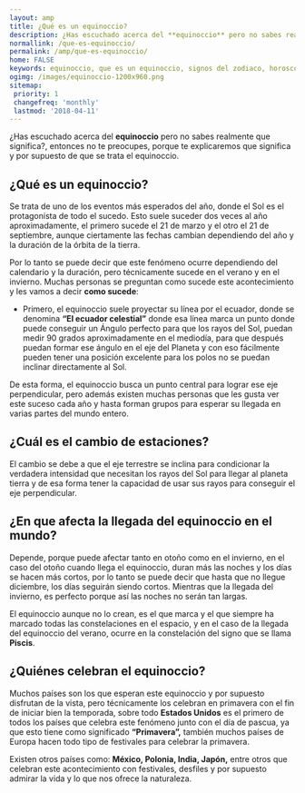 ```yaml
---
layout: amp
title: ¿Qué es un equinoccio?
description: ¿Has escuchado acerca del **equinoccio** pero no sabes realmente que significa?, entonces no te preocupes, porque te explicaremos que significa y por supuesto de que se trata el equinoccio.
normallink: /que-es-equinoccio/
permalink: /amp/que-es-equinoccio/
home: FALSE
keywords: equinoccio, que es un equinoccio, signos del zodiaco, horoscopos, astros, cambio de estaciones
ogimg: /images/equinoccio-1200x960.png
sitemap:
 priority: 1
 changefreq: 'monthly'
 lastmod: '2018-04-11'
---
```


¿Has escuchado acerca del **equinoccio** pero no sabes realmente que
significa?, entonces no te preocupes, porque te explicaremos que
significa y por supuesto de que se trata el equinoccio.

<amp-img src="http://horoscopo-del-dia.com/images/equinoccio-1200x960.png" width="1200" height="960" layout="responsive"></amp-img>

## ¿Qué es un equinoccio?

Se trata de uno de los eventos más esperados del año, donde el Sol es el
protagonista de todo el sucedo. Esto suele suceder dos veces al año
aproximadamente, el primero sucede el 21 de marzo y el otro el 21 de
septiembre, aunque ciertamente las fechas cambian dependiendo del año y
la duración de la órbita de la tierra.

Por lo tanto se puede decir que este fenómeno ocurre dependiendo del
calendario y la duración, pero técnicamente sucede en el verano y en el
invierno. Muchas personas se preguntan como sucede este acontecimiento y
les vamos a decir **como sucede**:

-   Primero, el equinoccio suele proyectar su línea por el ecuador,
    donde se denomina **“El ecuador celestial”** donde esa línea marca
    un punto donde puede conseguir un Ángulo perfecto para que los rayos
    del Sol, puedan medir 90 grados aproximadamente en el mediodía, para
    que después puedan formar ese ángulo en el eje del Planeta y con eso
    fácilmente pueden tener una posición excelente para los polos no se
    puedan inclinar directamente al Sol.

De esta forma, el equinoccio busca un punto central para lograr ese eje
perpendicular, pero además existen muchas personas que les gusta ver
este suceso cada año y hasta forman grupos para esperar su llegada en
varias partes del mundo entero.

## ¿Cuál es el cambio de estaciones?

El cambio se debe a que el eje terrestre se inclina para condicionar la
verdadera intensidad que necesitan los rayos del Sol para llegar al
planeta tierra y de esa forma tener la capacidad de usar sus rayos para
conseguir el eje perpendicular.

<amp-img src="http://horoscopo-del-dia.com/images/equinoccio2.jpg" width=1024 height=768 layout="responsive"></amp-img>

## ¿En que afecta la llegada del equinoccio en el mundo?

Depende, porque puede afectar tanto en otoño como en el invierno, en el
caso del otoño cuando llega el equinoccio, duran más las noches y los
días se hacen más cortos, por lo tanto se puede decir que hasta que no
llegue diciembre, los días seguirán siendo cortos. Mientras que la
llegada del invierno, es perfecto porque así las noches no serán tan
largas.

El equinoccio aunque no lo crean, es el que marca y el que siempre ha
marcado todas las constelaciones en el espacio, y en el caso de la
llegada del equinoccio del verano, ocurre en la constelación del signo
que se llama **Piscis**.

## ¿Quiénes celebran el equinoccio?

Muchos países son los que esperan este equinoccio y por supuesto
disfrutan de la vista, pero técnicamente los celebran en primavera con
el fin de iniciar bien la temporada, sobre todo **Estados Unidos** es el
primero de todos los países que celebra este fenómeno junto con el día
de pascua, ya que esto tiene como significado **“Primavera”,** también
muchos países de Europa hacen todo tipo de festivales para celebrar la
primavera.

<amp-img src="http://horoscopo-del-dia.com/images/equinoccio3.jpg" width=800 height=600 layout="responsive"></amp-img>

Existen otros países como: **México, Polonia, India, Japón,** entre
otros que celebran este acontecimiento con festivales, desfiles y por
supuesto admirar la vida y lo que nos ofrece la naturaleza.
